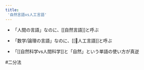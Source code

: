```yaml
---
title:
 '自然言語vs人工言語'
---
```


- 「人間の言語」なのに、[[自然言語]]と呼ぶ
- 「数学/論理の言語」なのに、[[人工言語]]と呼ぶ

- 「[[自然科学vs人間科学]]と「自然」という単語の使い方が真逆

#二分法

